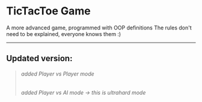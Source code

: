 # TicTacToe Game

A more advanced game, programmed with OOP definitions
The rules don't need to be explained, everyone knows them :)

***

## Updated version:

> ###### added Player vs Player mode
> ###### added Player vs AI mode -> this is ultrahard mode